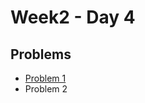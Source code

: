 # Week2 - Day 4

## Problems
- [Problem 1](https://leetcode.com/problems/binary-watch/description/?envType=problem-list-v2&envId=bit-manipulation)
- Problem 2
